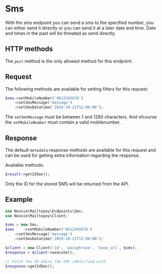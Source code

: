 # Sms

With the sms endpoint you can send a sms to the specified number, you can either send it directly or you can send it at a later date and time. Date and times in the past will be threated as send directly.

## HTTP methods  

The `post` method is the only allowed method for this endpoint.

## Request

The following methods are available for setting filters for this request:

````php
$sms->setMobileNumber('0612345678')
	->setSmsMessage('message')
	->setSmsDatatime('2019-10-21T12:00:00');
````

The `setSmsMessage` must be between 1 and 1280 characters. And ofcourse the `setMobileNumber` must contain a valid mobilenumber.

## Response

The default `metadata` response methods are available for this request and can be used for getting extra information regarding the response.

Available methods:
````php
$result->getIdSms();
````

Only the ID for the stored SMS will be returned from the API.

## Example
````php
use Noxxie\Mailtopay\Endpoints\Sms;
use Noxxie\Mailtopay\Client;

$sms = new Sms;
$sms	->setMobileNumber('0612345678')
	->setSmsMessage('message')
	->setSmsDatatime('2019-10-21T12:00:00');

$client = new Client('id', 'passphrase', 'base_uri', $sms);
$response = $client->execute();

// Fetch the ID where the SMS identified with.
$response->getIdSms();
````

